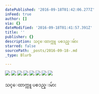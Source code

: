 ```yaml
---
datePublished: '2016-09-18T01:42:06.277Z'
inFeed: true
author: []
via: {}
dateModified: '2016-09-18T01:41:57.391Z'
title: ''
publisher: {}
description: သင္ေထာက္ကူ ပစၥည္းမ်ား
starred: false
sourcePath: _posts/2016-09-18-.md
_type: Blurb

---
```

![](https://the-grid-user-content.s3-us-west-2.amazonaws.com/b8d2df25-3a7e-44e8-9d4a-ad9b14629228.jpg)
![](https://the-grid-user-content.s3-us-west-2.amazonaws.com/a38533ea-9d67-41ed-ab86-148296583688.jpg)
![](https://the-grid-user-content.s3-us-west-2.amazonaws.com/3c52ab83-7fa6-4379-9b2b-d6930ea0b047.jpg)
![](https://the-grid-user-content.s3-us-west-2.amazonaws.com/c7c05b8b-3b5d-41db-b46d-60e399929e51.jpg)
![](https://the-grid-user-content.s3-us-west-2.amazonaws.com/e7d6e6f9-f6df-4e06-8d49-dfcd6a867982.jpg)
![](https://the-grid-user-content.s3-us-west-2.amazonaws.com/9dae811e-fae3-4c5f-9f32-e295424abaa9.jpg)
![](https://the-grid-user-content.s3-us-west-2.amazonaws.com/103062e6-afb4-43c4-a5b1-ce99e08ecd93.jpg)
![](https://the-grid-user-content.s3-us-west-2.amazonaws.com/be75a19a-93d9-4ec1-850b-c9c31b03e77d.jpg)

သင္ေထာက္ကူ ပစၥည္းမ်ား